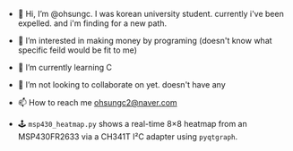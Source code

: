 - 👋 Hi, I’m @ohsungc. I was korean university student. currently i've been expelled. and i'm finding for a new path.
- 👀 I’m interested in making money by programing (doesn't know  what specific feild would be fit to me)
- 🌱 I’m currently learning C
- 💞️ I’m not looking to collaborate on yet. doesn't have any
- 📫 How to reach me <ohsungc2@naver.com>

- 🕹️ `msp430_heatmap.py` shows a real-time 8×8 heatmap from an MSP430FR2633 via a CH341T I²C adapter using `pyqtgraph`.

<!---
ohsungc/ohsungc is a ✨ special ✨ repository because its `README.md` (this file) appears on your GitHub profile.
You can click the Preview link to take a look at your changes.
--->

